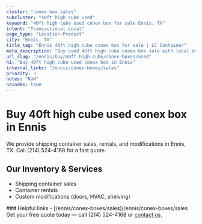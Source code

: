 ```yaml
---
cluster: "conex box sales"
subcluster: "40ft high cube used"
keyword: "40ft high cube used conex box for sale Ennis, TX"
intent: "Transactional-Local"
page_type: "Location-Product"
city: "Ennis, TX"
title_tag: "Ennis 40ft high cube conex box for sale | LC Container"
meta_description: "Buy used 40ft high cube conex box sale with local delivery in Ennis, TX. LC Container — local Since 2003. Request a fast quote today."
url_slug: "/ennis/buy/40ft-high-cube/conex-boxes/used"
h1: "Buy 40ft high cube used conex box in Ennis"
internal_links: "/ennis/conex-boxes/sales"
priority: 3
notes: "NaN"
noindex: true
---
```


# Buy 40ft high cube used conex box in Ennis

We provide shipping container sales, rentals, and modifications in Ennis, TX. Call (214) 524-4168 for a fast quote.

## Our Inventory & Services
- Shipping container sales
- Container rentals
- Custom modifications (doors, HVAC, shelving)

<div data-section="internal-links">
### Helpful links
- [/ennis/conex-boxes/sales](/ennis/conex-boxes/sales
</div>

<div data-section="cta">
Get your free quote today — call (214) 524-4168 or <a href="/contact">contact us</a>.
</div>

<script type="application/ld+json">{"@context":"https://schema.org","@type":"FAQPage","mainEntity":[{"@type":"Question","name":"How much does delivery cost in Ennis, TX?","acceptedAnswer":{"@type":"Answer","text":"Delivery costs vary by distance and container size. Most deliveries in Ennis, TX range from $150-$300. Call (214) 524-4168 for an exact quote based on your specific location."}},{"@type":"Question","name":"Do you offer financing or payment plans?","acceptedAnswer":{"@type":"Answer","text":"We accept major credit cards, checks, and can discuss commercial terms for bulk purchases. Call (214) 524-4168 to discuss options."}},{"@type":"Question","name":"Can you customize containers in Ennis, TX?","acceptedAnswer":{"@type":"Answer","text":"Yes — we perform modifications like doors, HVAC, insulation, and shelving. Request a custom quote at (214) 524-4168 or via our contact form."}}]}</script>
